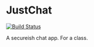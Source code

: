 # JustChat

[![Build Status](https://travis-ci.org/thefinn93/JustChat.svg?branch=master)](https://travis-ci.org/thefinn93/JustChat)

A secureish chat app. For a class.
